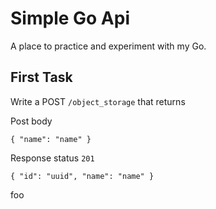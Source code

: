 # Simple Go Api

A place to practice and experiment with my Go.

## First Task

Write a POST `/object_storage` that returns

Post body
```
{ "name": "name" }
```

Response status `201`
```
{ "id": "uuid", "name": "name" }
```

foo
